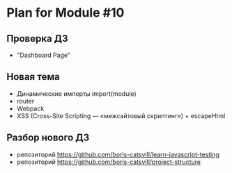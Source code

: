 # Plan for Module #10

## Проверка ДЗ

* "Dashboard Page"

## Новая тема 

* Динамические импорты import(module)
* router
* Webpack 
* XSS (Cross-Site Scripting — «межсайтовый скриптинг») + escapeHtml

## Разбор нового ДЗ

* репозиторий https://github.com/boris-catsvill/learn-javascript-testing
* репозиторий https://github.com/boris-catsvill/project-structure

